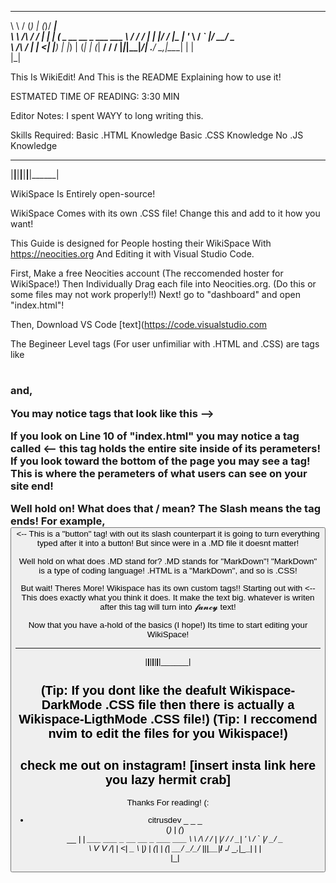 __          ___ _    _  _____                      
\ \        / (_) |  (_)/ ____|                     
 \ \  /\  / / _| | ___| (___  _ __   __ _  ___ ___ 
  \ \/  \/ / | | |/ / |\___ \| '_ \ / _` |/ __/ _ \
   \  /\  /  | |   <| |____) | |_) | (_| | (_|  __/
    \/  \/   |_|_|\_\_|_____/| .__/ \__,_|\___\___|
                             | |                   
                             |_|                   

This Is WikiEdit!         And This is the README Explaining how to use it!

ESTMATED TIME OF READING: 3:30 MIN

Editor Notes: I spent WAYY to long writing this.

Skills Required:      Basic .HTML Knowledge     Basic .CSS Knowledge      No .JS Knowledge

 ______ ______ ______ ______ ______ ______ ______ 
|______|______|______|______|______|______|______|

WikiSpace Is Entirely open-source!

WikiSpace Comes with its own .CSS file! Change this and add to it how you want!

This Guide is designed for People hosting their WikiSpace With https://neocities.org
And Editing it with Visual Studio Code.

First, Make a free Neocities account (The reccomended hoster for WikiSpace!)
Then Individually Drag each file into Neocities.org. (Do this or some files may not work properly!!)
Next! go to "dashboard" and open "index.html"!

Then, Download VS Code [text](https://code.visualstudio.com

The Begineer Level tags (For user unfimiliar with .HTML and .CSS) are tags like <h1> <h2> <h3> and, <p>

You may notice tags that look like this --> <!-- This is a COMMENT tag! Its a place to put text that you dont want showing up on your WikiSpace! -->

If you look on Line 10 of "index.html" you may notice a tag called <body> <-- this tag holds the entire site inside of its perameters!
If you look toward the bottom of the page you may see a </body> tag! This is where the perameters of what users can see on your site end!

Well hold on! What does that / mean? The Slash means the tag ends!
For example, <button> <-- This is a "button" tag! with out its slash counterpart it is going to turn everything typed after it into a button!
But since were in a .MD file it doesnt matter!

Well hold on what does .MD stand for? .MD stands for "MarkDown"! "MarkDown" is a type of coding language! .HTML is a "MarkDown", and so is .CSS!

But wait! Theres More! Wikispace has its own custom tags!!
Starting out with <bigtext> <-- This does exactly what you think it does. It make the text big.
<cur> whatever is writen after this tag will turn into 𝓯𝓪𝓷𝓬𝔂 text!

Now that you have a-hold of the basics (I hope!) Its time to start editing your WikiSpace!

 ______ ______ ______ ______ ______ ______ ______ 
|______|______|______|______|______|______|______|

(Tip: If you dont like the deafult Wikispace-DarkMode .CSS file then there is actually a Wikispace-LigthMode .CSS file!)
(Tip: I reccomend nvim to edit the files for you Wikispace!)
---
check me out on instagram! [insert insta link here you lazy hermit crab]
------------------------------------------------------------------------------------------------------------------------------------------------------
Thanks For reading! (:
- citrusdev
           _ _    _                          
          (_) |  (_)                         
 __      ___| | ___ ___ _ __   __ _  ___ ___ 
 \ \ /\ / / | |/ / / __| '_ \ / _` |/ __/ _ \
  \ V  V /| |   <| \__ \ |_) | (_| | (_|  __/
   \_/\_/ |_|_|\_\_|___/ .__/ \__,_|\___\___|
                       | |                   
                       |_|                   
